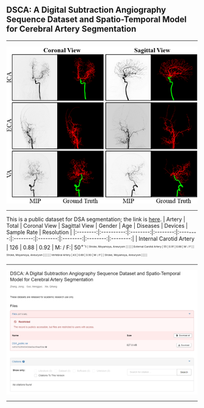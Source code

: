 ## DSCA: A Digital Subtraction Angiography Sequence Dataset and Spatio-Temporal Model for Cerebral Artery Segmentation
****
![image](https://github.com/jiongzhang-john/DSCA/blob/main/images/label.png)
****
This is a public dataset for DSA segmentation; the link is [here](https://zenodo.org/records/11255024).
| Artery | Total | Coronal View | Sagittal View | Gender | Age | Diseases | Devices | Sample Rate | Resolution |
|:--------:|:----------:|:--------:|:--------:|:--------:|:--------:|:--------:|:--------:|:--------:|:--------:|
| Internal Carotid Artery | 126 | 0.88 | 0.92   | M: / F:| 50<sup>+<sup><sub>-<sub>5    | Stroke, Moyamoya, Aneurysm      |        |       |         | 
| External Carotid Artery | 55  | 0.91 | 0.88   | M: / F:|     | Stroke, Moyamoya, Aneurysm      |        |       |         | 
| Vertebral Artery        | 43  | 0.88 | 0.93   | M: / F:|     | Stroke, Moyamoya, Aneurysm      |        |       |         | 

****
![image](https://github.com/jiongzhang-john/DSCA/blob/main/images/link_.png)
****

